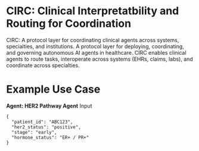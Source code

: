 # CIRC: Clinical Interpretatbility and Routing for Coordination

CIRC: A protocol layer for coordinating clinical agents across systems, specialties, and institutions. A protocol layer for deploying, coordinating, and governing autonomous AI agents in healthcare. CIRC enables clinical agents to route tasks, interoperate across systems (EHRs, claims, labs), and coordinate across specialties. 

# Example Use Case

**Agent: HER2 Pathway Agent**
Input
```[json]
{
  "patient_id": "ABC123",
  "her2_status": "positive",
  "stage": "early",
  "hormone_status": "ER+ / PR+"
}
```
